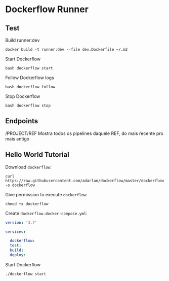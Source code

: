 # Dockerflow Runner

## Test

Build runner:dev

```shell
docker build -t runner:dev --file dev.Dockerfile ~/.m2
```

Start Dockerflow

```shell
bash dockerflow start
```

Follow Dockerflow logs

```shell
bash dockerflow follow
```

Stop Dockerflow

```shell
bash dockerflow stop
```

## Endpoints

/PROJECT/REF
Mostra todos os pipelines daquele REF, do mais recente pro mais antigo

## Hello World Tutorial

Download `dockerflow`:

```shell
curl https://raw.githubusercontent.com/adarlan/dockerflow/master/dockerflow -o dockerflow
```

Give permission to execute `dockerflow`:

```shell
chmod +x dockerflow
```

Create `dockerflow.docker-compose.yml`:

```yml
version: '3.7'

services:

  dockerflow:
  test:
  build:
  deploy:
```

Start Dockerflow

```shell
./dockerflow start
```
